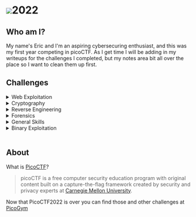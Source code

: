 # <img src="https://picoctf.org/img/logos/picoctf-logo-horizontal-white.svg">**2022**


## **Who am I?**
My name's Eric and I'm an aspiring cybersecuring enthusiast, and this was my first year competing in picoCTF.  As I get time I will be adding in my writeups for the challenges I completed, but my notes area bit all over the place so I want to clean them up first.

## **Challenges**

<details>

<summary>Web Exploitation</summary>

|Challenge|Points|Completed|
|:--- | :---: | :---: |
|[Includes](./WebExploitation/Includes/)|100|yes|
|[Inspect HTML](./WebExploitation/Inspect-HTML/)|100|yes|
|[Local Authority](./WebExploitation/Local-Authority/)|100|yes|
|[Search Source](./WebExploitation/Search-Source/)|100|yes|
|[Forbidden Paths](./WebExploitation/ForbiddenPaths/)|200|yes|
|[Power Cookie](./WebExploitation/PowerCookie/)|200|yes|
|[RobotoSans](./WebExploitation/RobotoSans/)|200|yes|
|[Secrets](./WebExploitation/Secrets/)|200|yes|
</details>

<details>

<summary>Cryptography</summary>

|Challenge|Points|Completed|
|:--- | :---: | :---: |
|[basic-mod1](./Cryptography/basic-mod1)|100|yes|
|[basic-mod2](./Cryptography/basic-mod2)|100|yes|
|[credstuff](./Cryptography/credstuff)|100|yes|
|[Morse Code](./Cryptography/Morse-Code)|100|yes|
|[rail-fence](./Cryptography/rail-fence)|100|yes|
|[substitution0](./Cryptography/substitution0)|100|yes|
|[substitution1](./Cryptography/substitution1)|100|yes|
|[substitution2](./Cryptography/substitution2)|100|yes|
|[transposition-trial](./Cryptography/transposition-trial)|100|yes|
|[vigenere](./Cryptography/vigenere)|100|yes|
</details>

<details>

<summary>Reverse Engineering</summary>

|Challenge|Points|Completed|
|:--- | :---: | :---: |
|[file-run1](./ReverseEngineering/file-run1/)|100|yes|
|[file-run2](./ReverseEngineering/file-run2/)|100|yes|
|[File-types](./ReverseEngineering/File-types/)|100|yes|
|[GDB Test Drive](./ReverseEngineering/GDB-Test-Drive/)|100|yes|
|[patchme.py](./ReverseEngineering/patchme-py/)|100|yes|
|[Safe Opener](./ReverseEngineering/Safe-Opener/)|100|yes|
|[unpackme.py](./ReverseEngineering/unpackme.py/)|100|yes|
|[bloat.py](./ReverseEngineering/bloat.py/)|200|yes|
|[Fresh Java](./ReverseEngineering/FreshJava/)|200|yes|
</details>

<details>

<summary>Forensics</summary>

|Challenge|Points|Completed|
|:--- | :---: | :---: |
|[ENHANCE!](./Forensics/Enhance!/)|100|
|[Lookey Here](./Forensics/Lookey-Here/)|100|
|[Packet Primer](./Forensics/Packets-Primer/)|100|
|[Redaction gone wrong](./Forensics/Redaction-gone-wrong/)|100|
|[Sleuthkit Intro](./Forensics/Sleuthkit-Intro/)|100|
|[Sleuthkit Apprentice](./Forensics/SleuthkitApprentice/)|200|
</details>

<details>

<summary>General Skills</summary>

|Challenge|Points|Completed|
|:--- | :---: | :---: |

</details>

<details>

<summary>Binary Exploitation</summary>

|Challenge|Points|Completed|
|:--- | :---: | :---: |
|[basic-file-exploit](./BinaryExploitation/basic-file-exploit)|100|yes|
|[Buffer Overflow 0](./BinaryExploitation/buffer-overflow-0)|100|yes|
|[CVE-XXXX-XXXX](./BinaryExploitation/CVE-XXXX-XXXX)|100|yes|
|[RPS](./BinaryExploitation/RPS)|200|yes|
</details><br>

## **About**
What is [PicoCTF](http://www.picoctf.org)?

>picoCTF is a free computer security education program with original content built on a capture-the-flag framework created by security and privacy experts at [Carnegie Mellon University](https://cmu.edu/).

Now that PicoCTF2022 is over you can find those and other challenges at [PicoGym](https://play.picoctf.org/practice)